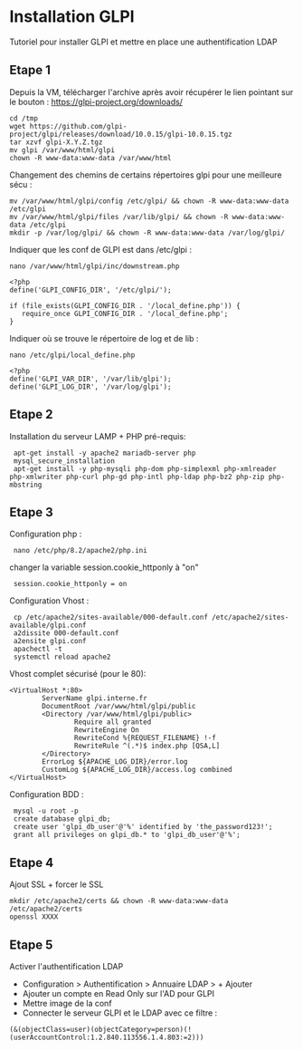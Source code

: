 # Installation GLPI
Tutoriel pour installer GLPI et mettre en place une authentification LDAP

## Etape 1
Depuis la VM, télécharger l'archive après avoir récupérer le lien pointant sur le bouton : https://glpi-project.org/downloads/
```
cd /tmp
wget https://github.com/glpi-project/glpi/releases/download/10.0.15/glpi-10.0.15.tgz
tar xzvf glpi-X.Y.Z.tgz
mv glpi /var/www/html/glpi
chown -R www-data:www-data /var/www/html
```
Changement des chemins de certains répertoires glpi pour une meilleure sécu : 
```
mv /var/www/html/glpi/config /etc/glpi/ && chown -R www-data:www-data /etc/glpi
mv /var/www/html/glpi/files /var/lib/glpi/ && chown -R www-data:www-data /etc/glpi
mkdir -p /var/log/glpi/ && chown -R www-data:www-data /var/log/glpi/
```
Indiquer que les conf de GLPI est dans /etc/glpi : 
```
nano /var/www/html/glpi/inc/downstream.php
```
```
<?php
define('GLPI_CONFIG_DIR', '/etc/glpi/');

if (file_exists(GLPI_CONFIG_DIR . '/local_define.php')) {
   require_once GLPI_CONFIG_DIR . '/local_define.php';
}
```
Indiquer où se trouve le répertoire de log et de lib :
```
nano /etc/glpi/local_define.php
```
```
<?php
define('GLPI_VAR_DIR', '/var/lib/glpi');
define('GLPI_LOG_DIR', '/var/log/glpi');
```

## Etape 2 
Installation du serveur LAMP + PHP pré-requis: 
```
 apt-get install -y apache2 mariadb-server php
 mysql_secure_installation
 apt-get install -y php-mysqli php-dom php-simplexml php-xmlreader php-xmlwriter php-curl php-gd php-intl php-ldap php-bz2 php-zip php-mbstring
```
## Etape 3
Configuration php : 
```
 nano /etc/php/8.2/apache2/php.ini
```
changer la variable session.cookie_httponly à "on"
```
 session.cookie_httponly = on
```
Configuration Vhost : 
```
 cp /etc/apache2/sites-available/000-default.conf /etc/apache2/sites-available/glpi.conf
 a2dissite 000-default.conf
 a2ensite glpi.conf
 apachectl -t
 systemctl reload apache2
```
Vhost complet sécurisé (pour le 80): 
```
<VirtualHost *:80>
        ServerName glpi.interne.fr
        DocumentRoot /var/www/html/glpi/public
        <Directory /var/www/html/glpi/public>
                Require all granted
                RewriteEngine On
                RewriteCond %{REQUEST_FILENAME} !-f
                RewriteRule ^(.*)$ index.php [QSA,L]
        </Directory>
        ErrorLog ${APACHE_LOG_DIR}/error.log
        CustomLog ${APACHE_LOG_DIR}/access.log combined
</VirtualHost>
```
Configuration BDD : 
```
 mysql -u root -p
 create database glpi_db;
 create user 'glpi_db_user'@'%' identified by 'the_password123!';
 grant all privileges on glpi_db.* to 'glpi_db_user'@'%';
```
## Etape 4
Ajout SSL + forcer le SSL
```
mkdir /etc/apache2/certs && chown -R www-data:www-data /etc/apache2/certs
openssl XXXX
```

## Etape 5
Activer l'authentification LDAP 

* Configuration > Authentification > Annuaire LDAP > + Ajouter
* Ajouter un compte en Read Only sur l'AD pour GLPI
* Mettre image de la conf
* Connecter le serveur GLPI et le LDAP avec ce filtre :
```
(&(objectClass=user)(objectCategory=person)(!(userAccountControl:1.2.840.113556.1.4.803:=2)))
```




